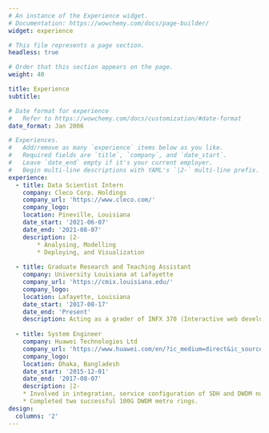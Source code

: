```yaml
---
# An instance of the Experience widget.
# Documentation: https://wowchemy.com/docs/page-builder/
widget: experience

# This file represents a page section.
headless: true

# Order that this section appears on the page.
weight: 40

title: Experience
subtitle:

# Date format for experience
#   Refer to https://wowchemy.com/docs/customization/#date-format
date_format: Jan 2006

# Experiences.
#   Add/remove as many `experience` items below as you like.
#   Required fields are `title`, `company`, and `date_start`.
#   Leave `date_end` empty if it's your current employer.
#   Begin multi-line descriptions with YAML's `|2-` multi-line prefix.
experience:
  - title: Data Scientist Intern
    company: Cleco Corp. Holdings
    company_url: 'https://www.cleco.com/'
    company_logo: 
    location: Pineville, Louisiana
    date_start: '2021-06-07'
    date_end: '2021-08-07'
    description: |2-
        * Analysing, Modelling
        * Deploying, and Visualization
        
  - title: Graduate Research and Teaching Assistant
    company: University Louisiana at Lafayette
    company_url: 'https://cmix.louisiana.edu/'
    company_logo: 
    location: Lafayette, Louisiana
    date_start: '2017-08-17'
    date_end: 'Present'
    description: Acting as a grader of INFX 370 (Interactive web development) for consecutive 6 semesters. I conduct proxy classes and proctor tests of INFX 370. Contributing NSF funded projects as a member of UL-HPCC lab under the supervision of Dr. Mohsen Amini Salehi. 
    
  - title: System Engineer
    company: Huawei Technologies Ltd
    company_url: 'https://www.huawei.com/en/?ic_medium=direct&ic_source=surlent'
    company_logo: 
    location: Dhaka, Bangladesh
    date_start: '2015-12-01'
    date_end: '2017-08-07'
    description: |2-
    * Involved in integration, service configuration of SDH and DWDM nodes, fault, and performance analysis of live network transmission devices.
    * Completed two successful 100G DWDM metro rings.
design:
  columns: '2'
---
```

